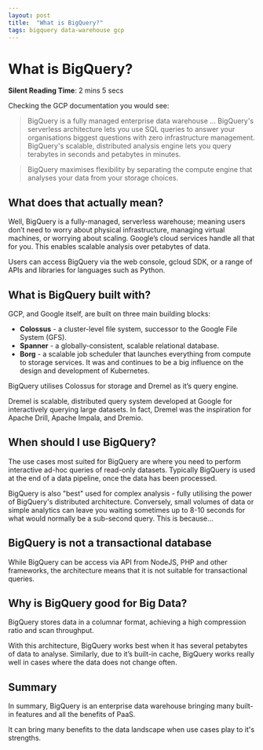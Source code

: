 ```yaml
---
layout: post
title:  "What is BigQuery?"
tags: bigquery data-warehouse gcp 
---
```


# What is BigQuery?

**Silent Reading Time**: 2 mins 5 secs

Checking the GCP documentation you would see:
>BigQuery is a fully managed enterprise data warehouse … BigQuery's serverless architecture lets you use SQL queries to answer your organisations biggest questions with zero infrastructure management. BigQuery's scalable, distributed analysis engine lets you query terabytes in seconds and petabytes in minutes. 
<!--more-->
>BigQuery maximises flexibility by separating the compute engine that analyses your data from your storage choices.

## What does that actually mean?
Well, BigQuery is a fully-managed, serverless warehouse; meaning users don’t need to worry about physical infrastructure, managing virtual machines, or worrying about scaling.  Google’s cloud services handle all that for you.  This enables scalable analysis over petabytes of data.

Users can access BigQuery via the web console, gcloud SDK, or a range of APIs and libraries for languages such as Python.

## What is BigQuery built with?
GCP, and Google itself, are built on three main building blocks:
- **Colossus** - a cluster-level file system, successor to the Google File System (GFS).  
- **Spanner** - a globally-consistent, scalable relational database.
- **Borg** - a scalable job scheduler that launches everything from compute to storage services. It was and continues to be a big influence on the design and development of Kubernetes.

BigQuery utilises Colossus for storage and Dremel as it’s query engine.  

Dremel is scalable, distributed query system developed at Google for interactively querying large datasets.  In fact, Dremel was the inspiration for Apache Drill, Apache Impala, and Dremio.

## When should I use BigQuery?
The use cases most suited for BigQuery are where you need to perform interactive ad-hoc queries of read-only datasets.  Typically BigQuery is used at the end of a data pipeline, once the data has been processed.

BigQuery is also "best" used for complex analysis - fully utilising the power of BigQuery's distributed architecture.  Conversely, small volumes of data or simple analytics can leave you waiting sometimes up to 8-10 seconds for what would normally be a sub-second query.  This is because…

## BigQuery is not a transactional database
While BigQuery can be access via API from NodeJS, PHP and other frameworks, the architecture means that it is not suitable for transactional queries.

## Why is BigQuery good for Big Data?
BigQuery stores data in a columnar format, achieving a high compression ratio and scan throughput. 

With this architecture, BigQuery works best when it has several petabytes of data to analyse. Similarly, due to it’s built-in cache, BigQuery works really well in cases where the data does not change often.

## Summary
In summary, BigQuery is an enterprise data warehouse bringing many built-in features and all the benefits of PaaS.

It can bring many benefits to the data landscape when use cases play to it's strengths.
